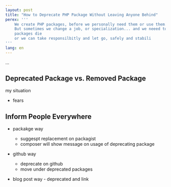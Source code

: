 ```yaml
---
layout: post
title: "How to Deprecate PHP Package Without Leaving Anyone Behind"
perex: '''
    We create PHP packages, before we personally need them or use them.
    But sometimes we change a job, or specialization... and we neeed to focus.
    packages die
    or we can take responsilbitly and let go, safely and stabili
'''
lang: en
---
```


...


## Deprecated Package vs. Removed Package 

my situation

- fears 


## Inform People Everywhere

- packakge way
    - suggespt replacement on packagist
    - composer will show message on usage of deprecating package
        
- github way
    - deprecate on github
    - move under deprecated packages

- blog post way - deprecated and link
    